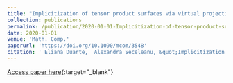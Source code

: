 ```yaml
---
title: "Implicitization of tensor product surfaces via virtual projective resolutions"
collection: publications
permalink: /publication/2020-01-01-Implicitization-of-tensor-product-surfaces-via-virtual-projective-resolutions
date: 2020-01-01
venue: 'Math. Comp.'
paperurl: 'https://doi.org/10.1090/mcom/3548'
citation: ' Eliana Duarte,  Alexandra Seceleanu, &quot;Implicitization of tensor product surfaces via virtual projective resolutions.&quot; Math. Comp., 2020.'
---
```

[Access paper here](https://doi.org/10.1090/mcom/3548){:target="_blank"}
